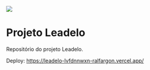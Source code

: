 ![](https://img.shields.io/github/license/Ralfargon/maratonandosuaserie)

# Projeto Leadelo
Repositório do projeto Leadelo.

Deploy: https://leadelo-lvfdnnwxn-ralfargon.vercel.app/
